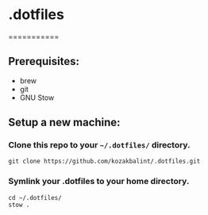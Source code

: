 # .dotfiles
===========

## Prerequisites:
- brew
- git
- GNU Stow

## Setup a new machine:
### Clone this repo to your `~/.dotfiles/` directory.
```
git clone https://github.com/kozakbalint/.dotfiles.git
```

### Symlink your .dotfiles to your home directory.
```
cd ~/.dotfiles/
stow .
```

